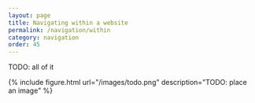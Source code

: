```yaml
---
layout: page
title: Navigating within a website
permalink: /navigation/within
category: navigation
order: 45
---
```


TODO: all of it

{% include figure.html url="/images/todo.png" description="TODO: place an image" %}
